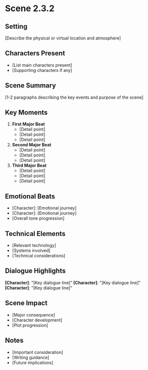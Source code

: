 # Scene 2.3.2
## Setting
[Describe the physical or virtual location and atmosphere]
## Characters Present
- [List main characters present]
- [Supporting characters if any]
## Scene Summary
[1-2 paragraphs describing the key events and purpose of the scene]
## Key Moments
1. **First Major Beat**
   - [Detail point]
   - [Detail point]
   - [Detail point]
2. **Second Major Beat**
   - [Detail point]
   - [Detail point]
   - [Detail point]
3. **Third Major Beat**
   - [Detail point]
   - [Detail point]
   - [Detail point]
## Emotional Beats
- [Character]: [Emotional journey]
- [Character]: [Emotional journey]
- [Overall tone progression]
## Technical Elements
- [Relevant technology]
- [Systems involved]
- [Technical considerations]
## Dialogue Highlights
**[Character]**: "[Key dialogue line]"
**[Character]**: "[Key dialogue line]"
**[Character]**: "[Key dialogue line]"
## Scene Impact
- [Major consequence]
- [Character development]
- [Plot progression]
## Notes
- [Important consideration]
- [Writing guidance]
- [Future implications]
